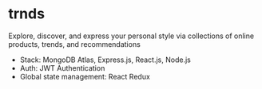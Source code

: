 # trnds
Explore, discover, and express your personal style via collections of online products, trends, and recommendations
- Stack: MongoDB Atlas, Express.js, React.js, Node.js
- Auth: JWT Authentication
- Global state management: React Redux
